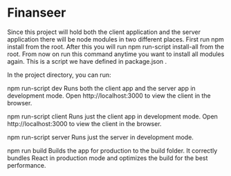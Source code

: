 # Finanseer

Since this project will hold both the client application and the server application there will be node modules in two different places. First run npm install from the root. After this you will run npm run-script install-all from the root. From now on run this command anytime you want to install all modules again. This is a script we have defined in package.json .

In the project directory, you can run:

npm run-script dev Runs both the client app and the server app in development mode. Open http://localhost:3000 to view the client in the browser.

npm run-script client Runs just the client app in development mode. Open http://localhost:3000 to view the client in the browser.

npm run-script server Runs just the server in development mode.

npm run build Builds the app for production to the build folder. It correctly bundles React in production mode and optimizes the build for the best performance.
